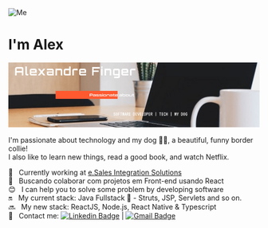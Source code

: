 
<img src="https://s.gravatar.com/avatar/90359b0f33f48d5f7d242c6bede9fa18?s=80" alt="Me" />
<h1>I'm Alex</h1>

<img src="https://raw.githubusercontent.com/alexfingersb/alexfingersb/master/gh-header.png" alt="Banner whit some info" />

I'm passionate about technology and my dog :paw_prints::dog:, a beautiful, funny border collie! <br />
I also like to learn new things, read a good book, and watch Netflix.

 :rocket:  &nbsp; Currently working at [e.Sales Integration Solutions](https://esales.com.br)
 <br/> :purple_heart: &nbsp; Buscando colaborar com projetos em Front-end usando React
 <br/> :blush: &nbsp; I can help you to solve some problem by developing software
 <br/> :on: &nbsp; My current stack: Java Fullstack :muscle: - Struts, JSP, Servlets and so on.
 <br/> :soon: &nbsp; My new stack: ReactJS, Node.js, React Native & Typescript
 <br/> :speech_balloon: &nbsp; Contact me: [![Linkedin Badge](https://img.shields.io/badge/-LinkedIn_Profile-blue?style=flat-square&logo=Linkedin&logoColor=white&link=https://www.linkedin.com/in/alexandrefinger/)](https://www.linkedin.com/in/alexandrefinger/) 
| 
[![Gmail Badge](https://img.shields.io/badge/-Sent_me_an_email-c14438?style=flat-square&logo=Gmail&logoColor=white&link=mailto:alexfingersb@gmail.com)](mailto:alexfingersb@gmail.com)
